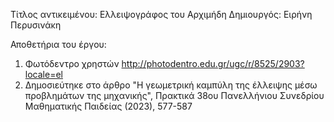 Τίτλος αντικειμένου: Ελλειψογράφος του Αρχιμήδη
Δημιουργός: Ειρήνη Περυσινάκη

Αποθετήρια του έργου:
1. Φωτόδεντρο χρηστών http://photodentro.edu.gr/ugc/r/8525/2903?locale=el
2. Δημοσιεύτηκε στο άρθρο "Η γεωμετρική καμπύλη της έλλειψης μέσω προβλημάτων της μηχανικής", Πρακτικά 38ου Πανελλήνιου Συνεδρίου Μαθηματικής Παιδείας (2023), 577-587
